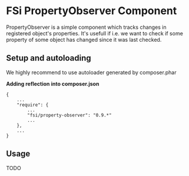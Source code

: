 # FSi PropertyObserver Component

PropertyObserver is a simple component which tracks changes in registered object's properties. It's usefull if i.e. we want to
check if some property of some object has changed since it was last checked.

## Setup and autoloading ##

We highly recommend to use autoloader generated by composer.phar

**Adding reflection into composer.json**

    {
        ... 
        "require": {
            ... 
            "fsi/property-observer": "0.9.*" 
            ...
        },
        ...
    }

## Usage ##

TODO
